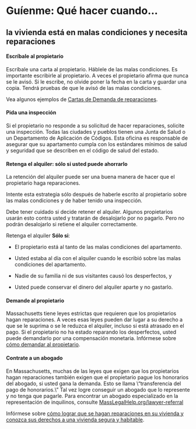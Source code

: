 Guíenme: Qué hacer cuando...
====================================

la vivienda está en malas condiciones y necesita reparaciones
--------------------------------------------------

#### Escríbale al propietario

Escríbale una carta al propietario. Háblele de las malas condiciones. Es
importante escribirle al propietario. A veces el propietario afirma que
nunca se le avisó. Si le escribe, no olvide poner la fecha en la carta y
guardar una copia. Tendrá pruebas de que le avisó de las malas
condiciones.

Vea algunos ejemplos de [Cartas de Demanda de reparaciones](https://MassLegalHelp.org/housing/bad-conditions/forms).

#### Pida una inspección

Si el propietario no responde a su solicitud de hacer reparaciones, solicite
una inspección. Todas las ciudades y pueblos tienen una Junta de Salud o un
Departamento de Aplicación de Códigos. Esta oficina es responsable de asegurar que
su apartamento cumpla con los estándares mínimos de salud y seguridad que se describen en el código de salud del estado.

#### Retenga el alquiler: sólo si usted puede ahorrarlo

La retención del alquiler puede ser una buena manera de hacer que el propietario haga
reparaciones.

Intente esta estrategia sólo después de haberle escrito al propietario sobre
las malas condiciones y de haber tenido una inspección.

Debe tener cuidado si decide retener el alquiler. Algunos
propietarios usarán esto contra usted y tratarán de desalojarlo por no
pagarlo. Pero no podrán desalojarlo si retiene el alquiler
correctamente.

Retenga el alquiler **Sólo si**:

-   El propietario está al tanto de las malas condiciones del apartamento.

-   Usted estaba al día con el alquiler cuando le escribió sobre
    las malas condiciones del apartamento.

-   Nadie de su familia ni de sus visitantes causó los desperfectos,
    y

-   Usted puede conservar el dinero del alquiler aparte
    y no gastarlo.

#### Demande al propietario

Massachusetts tiene leyes estrictas que requieren que los propietarios hagan reparaciones.
A veces esas leyes pueden dar lugar a su derecho a que se le suprima o
se le reduzca el alquiler, incluso si está atrasado en el pago. Si el propietario no
ha estado reparando los desperfectos, usted puede demandarlo por una
compensación monetaria. Infórmese sobre [cómo demandar al propietario](https://MassLegalHelp.org/taking-landlord-to-court).

#### Contrate a un abogado 

En Massachusetts, muchas de las leyes que exigen que los propietarios hagan
reparaciones también exigen que el propietario pague los honorarios del abogado, si usted gana
la demanda. Esto se llama \“transferencia del pago de honorarios.\” Tal vez logre conseguir un
abogado que lo represente y no tenga que pagarle. Para encontrar un abogado
especializado en la representación de inquilinos, consulte
[MassLegalHelp.org/lawyer-referral](https://MassLegalHelp.org/lawyer-referral)

Infórmese sobre [cómo lograr que se hagan reparaciones en su vivienda y conozca sus derechos a una vivienda segura y
habitable](https://MassLegalHelp.org/repairs).

